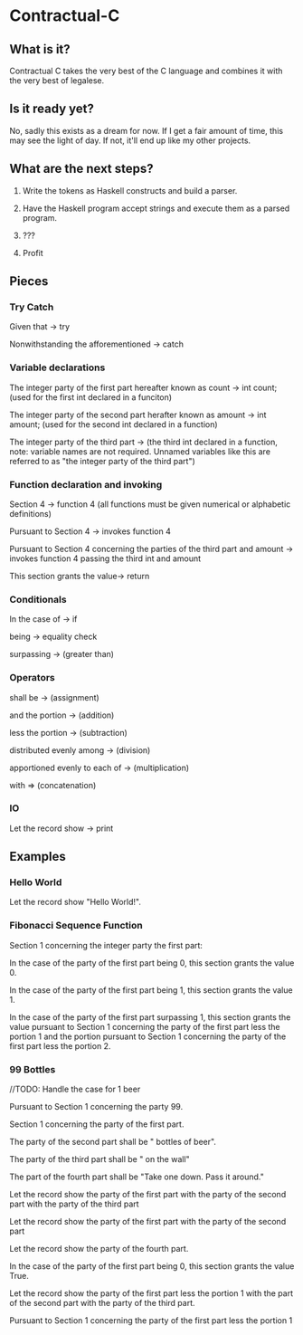# Contractual-C
## What is it?
Contractual C takes the very best of the C language and combines it with the very best of legalese.

## Is it ready yet?
No, sadly this exists as a dream for now. If I get a fair amount of time, this may see the light of day. If not, it'll end up like my other projects.

## What are the next steps?
1. Write the tokens as Haskell constructs and build a parser.

2. Have the Haskell program accept strings and execute them as a parsed program.

3. ???

4. Profit

## Pieces
### Try Catch
Given that -> try

Nonwithstanding the afforementioned -> catch

### Variable declarations
The integer party of the first part hereafter known as count -> int count; (used for the first int declared in a funciton)

The integer party of the second part herafter known as amount -> int amount; (used for the second int declared in a function)

The integer party of the third part -> (the third int declared in a function, note: variable names are not required. Unnamed variables like this are referred to as "the integer party of the third part")

### Function declaration and invoking
Section 4 -> function 4 (all functions must be given numerical or alphabetic definitions)

Pursuant to Section 4 -> invokes function 4

Pursuant to Section 4 concerning the parties of the third part and amount -> invokes function 4 passing the third int and amount

This section grants the value-> return

### Conditionals
In the case of -> if

being -> equality check

surpassing -> (greater than)

### Operators
shall be ->  (assignment)

and the portion -> (addition)

less the portion -> (subtraction)

distributed evenly among -> (division)

apportioned evenly to each of -> (multiplication)

with => (concatenation)

### IO
Let the record show -> print

## Examples
### Hello World
Let the record show "Hello World!".

### Fibonacci Sequence Function
Section 1 concerning the integer party the first part:

In the case of the party of the first part being 0, this section grants the value 0.

In the case of the party of the first part being 1, this section grants the value 1.

In the case of the party of the first part surpassing 1, this section grants the value pursuant to Section 1 concerning the party of the first part less the portion 1 and the portion pursuant to Section 1 concerning the party of the first part less the portion 2.

### 99 Bottles

//TODO: Handle the case for 1 beer

Pursuant to Section 1 concerning the party 99.


Section 1 concerning the party of the first part.

The party of the second part shall be " bottles of beer".

The party of the third part shall be " on the wall"

The part of the fourth part shall be "Take one down. Pass it around."

Let the record show the party of the first part with the party of the second part with the party of the third part

Let the record show the party of the first part with the party of the second part

Let the record show the party of the fourth part.

In the case of the party of the first part being 0, this section grants the value True.

Let the record show the party of the first part less the portion 1 with the part of the second part with the party of the third part.

Pursuant to Section 1 concerning the party of the first part less the portion 1





